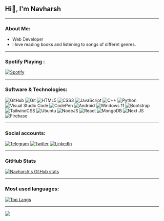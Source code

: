 ## Hi👋, I'm Navharsh

---

### About Me:

- Web Developer<!--, B.Sc Graduate & CS Student. -->
- I love reading books and listening to songs of differnt genres.

---

### Spotify Playing :
[![Spotify](https://nav-spotify.vercel.app/api/spotify?background_color=0d1117&border_color=ffffff)](https://open.spotify.com/user/chwmd7jiqjx7cqlnc1rfzri7s)



---

### Software & Technologies:
![GitHub](https://img.shields.io/badge/GITHUB-181717?style=for-the-badge&logo=github&logoColor=white)
![Git](https://img.shields.io/badge/git-%23F05033.svg?style=for-the-badge&logo=git&logoColor=white)
![HTML5](https://img.shields.io/badge/html5-%23E34F26.svg?style=for-the-badge&logo=html5&logoColor=white)
![CSS3](https://img.shields.io/badge/css3-%231572B6.svg?style=for-the-badge&logo=css3&logoColor=white)
![JavaScript](https://img.shields.io/badge/javascript-%23323330.svg?style=for-the-badge&logo=javascript&logoColor=%23F7DF1E)
![C++](https://img.shields.io/badge/c++-%2300599C.svg?style=for-the-badge&logo=c%2B%2B&logoColor=white)
![Python](https://img.shields.io/badge/python-3670A0?style=for-the-badge&logo=python&logoColor=ffdd54)
![Visual Studio Code](https://img.shields.io/badge/VISUAL--STUDIO--CODE-007ACC?style=for-the-badge&logo=visual-studio-code&logoColor=white)
![CodePen](https://img.shields.io/badge/CodePen-white?style=for-the-badge&logo=codepen&logoColor=black)
![Android](https://img.shields.io/badge/Android-3DDC84?style=for-the-badge&logo=android&logoColor=white)
![Windows 11](https://img.shields.io/badge/Windows-0078D6?style=for-the-badge&logo=windows&logoColor=white)
![Bootstrap](https://img.shields.io/badge/bootstrap-%23563D7C.svg?style=for-the-badge&logo=bootstrap&logoColor=white)
![TailwindCSS](https://img.shields.io/badge/tailwindcss-%2338B2AC.svg?style=for-the-badge&logo=tailwind-css&logoColor=white)
![Ubuntu](https://img.shields.io/badge/Ubuntu-E95420?style=for-the-badge&logo=ubuntu&logoColor=white)
![NodeJS](https://img.shields.io/badge/node.js-6DA55F?style=for-the-badge&logo=node.js&logoColor=white)
![React](https://img.shields.io/badge/react-%2320232a.svg?style=for-the-badge&logo=react&logoColor=%2361DAFB)
![MongoDB](https://img.shields.io/badge/MongoDB-%234ea94b.svg?style=for-the-badge&logo=mongodb&logoColor=white)
![Next JS](https://img.shields.io/badge/Next-black?style=for-the-badge&logo=next.js&logoColor=white)
![Firebase](https://img.shields.io/badge/Firebase-039BE5?style=for-the-badge&logo=Firebase&logoColor=white)


---

###  Social accounts:
[![Telegram](https://img.shields.io/badge/-Telegram-%23282a36?style=for-the-badge&logo=Telegram)](https://telegram.me/navharsh)
[![Twitter](https://img.shields.io/badge/-Twitter-%23282a36?style=for-the-badge&logo=Twitter)](https://www.twitter.com/navharsh_)
[![LinkedIn](https://img.shields.io/badge/LinkedIn-%23282a36?style=for-the-badge&logo=linkedin)](https://linkedin.com/in/navharsh)


---

### GitHub Stats
[![Navharsh's GitHub stats](https://github-readme-stats.vercel.app/api?username=navharsh&theme=github_dark&count_private=true&show_icons=true)](https://github.com/anuraghazra/github-readme-stats)

---

### Most used languages:
[![Top Langs](https://github-readme-stats.vercel.app/api/top-langs/?username=navharsh&layout=compact&langs_count=8&theme=github_dark)](https://github.com/anuraghazra/github-readme-stats)

---

[![](https://visitcount.itsvg.in/api?id=navharsh&label=Profile%20Views&color=12&icon=2&pretty=true)](https://visitcount.itsvg.in)
